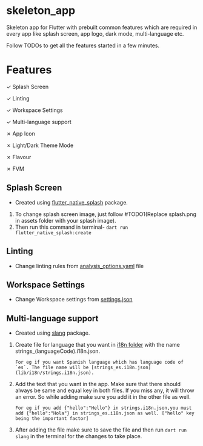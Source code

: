 # skeleton_app

Skeleton app for Flutter with prebuilt common features which are required in every app like splash screen, app logo, dark mode, multi-language etc.

Follow TODOs to get all the features started in a few minutes.

# Features

✓ Splash Screen

✓ Linting

✓ Workspace Settings

✓ Multi-language support

✗ App Icon

✗ Light/Dark Theme Mode

✗ Flavour

✗ FVM

## Splash Screen

- Created using [flutter_native_splash](https://pub.dev/packages/flutter_native_splash) package.

1. To change splash screen image, just follow #TODO1(Replace splash.png in assets folder with your splash image).
2. Then run this command in terminal- `dart run flutter_native_splash:create`

## Linting

- Change linting rules from [analysis_options.yaml](analysis_options.yaml) file

## Workspace Settings

- Change Workspace settings from [settings.json](.vscode/settings.json)

## Multi-language support

- Created using [slang](https://pub.dev/packages/slang) package.

1.  Create file for language that you want in [i18n folder](lib/i18n/) with the name strings\_(languageCode).i18n.json.

        For eg if you want Spanish language which has language code of `es`. The file name will be [strings_es.i18n.json](lib/i18n/strings.i18n.json).

2.  Add the text that you want in the app. Make sure that there should always be same and equal key in both files. If you miss any, it will throw an error. So while adding make sure you add it in the other file as well.

        For eg if you add {"hello":"Hello"} in strings.i18n.json,you must add {"hello":"Hola"} in strings_es.i18n.json as well. ["hello" key being the important factor]

3.  After adding the file make sure to save the file and then run `dart run slang` in the terminal for the changes to take place.
